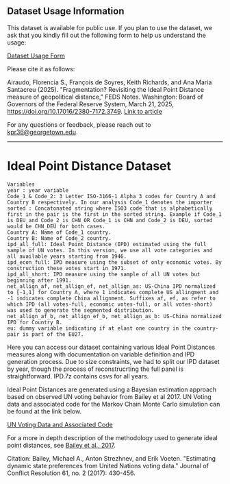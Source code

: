 ## Dataset Usage Information

This dataset is available for public use. If you plan to use the dataset, we ask that you kindly fill out the following form to help us understand the usage:

[Dataset Usage Form](https://docs.google.com/forms/d/e/1FAIpQLSextpx9mkF1-JKA9ldpy5wZv6SC-ZmJ9VSPmf5nu5vtkpLRyQ/viewform?usp=header)

Please cite it as follows:

Airaudo, Florencia S., François de Soyres, Keith Richards, and Ana Maria Santacreu (2025). "Fragmentation? Revisiting the Ideal Point Distance measure of geopolitical distance," FEDS Notes. Washington: Board of Governors of the Federal Reserve System, March 21, 2025, https://doi.org/10.17016/2380-7172.3749. [Link to article](https://www.federalreserve.gov/econres/notes/feds-notes/fragmentation-revisiting-the-ideal-point-distance-measure-of-geopolitical-distance-20250321.html)

For any questions or feedback, please reach out to kpr36@georgetown.edu.


---

# Ideal Point Distance Dataset
```
Variables
year : year variable
Code_1 & Code_2: 3 Letter ISO-3166-1 Alpha 3 codes for Country A and Country B respectively. In our analysis Code_1 denotes the importer
sorted : Concatonated string where ISO3 code that is alphabetically first in the pair is the first in the sorted string. Example if Code_1 is DEU and Code_2 is CHN OR Code_1 is CHN and Code_2 is DEU, sorted would be CHN_DEU for both cases.
Country A: Name of Code_1 country.
Country B: Name of Code_2 country.
ipd_all_full: Ideal Point Distance (IPD) estimated using the full sample of UN votes. In this version, we use all vote categories and all available years starting from 1946.
ipd_econ_full: IPD measure using the subset of only economic votes. By construction these votes start in 1971.
ipd_all_short: IPD measure using the sample of all UN votes but beginning after 1991. 
net_allign_af, net_allign_ef, net_allign_as: US-China IPD normalized to [-1,1] for Country A, where 1 indicates complete US allingment and -1 indicates complete China allignment. Suffixes af, ef, as refer to which IPD (all votes-full, economic votes-full, or all votes-short) was used to generate the segmented distribution.
net_allign_af_b, net_allign_ef_b, net_allign_as_b: US-China normalized IPD for Country B.
eu: dummy variable indicating if at elast one country in the country-pair is part of the EU27.
```
Here you can access our dataset containing various Ideal Point Distances measures along with documentation on variable definition and IPD generation process. 
Due to size constraints, we had to split our IPD dataset by year, though the process of reconstrucrting the full panel is straightforward. IPD.7z contains csvs for all years.

Ideal Point Distances are generated using a Bayesian estimation approach based on observed UN voting behavior from Bailey et al 2017. UN Voting data and associated code for the Markov Chain Monte Carlo simulation can be found at the link below.

[UN Voting Data and Associated Code](https://github.com/evoeten/United-Nations-General-Assembly-Votes-and-Ideal-Points/tree/master)

For a more in depth description of the methodology used to generate ideal point distances, see [Bailey et al., 2017](https://www.jstor.org/stable/26363889?seq=1).

Citation: Bailey, Michael A., Anton Strezhnev, and Erik Voeten. "Estimating dynamic state preferences from United Nations voting data." Journal of Conflict Resolution 61, no. 2 (2017): 430-456.



